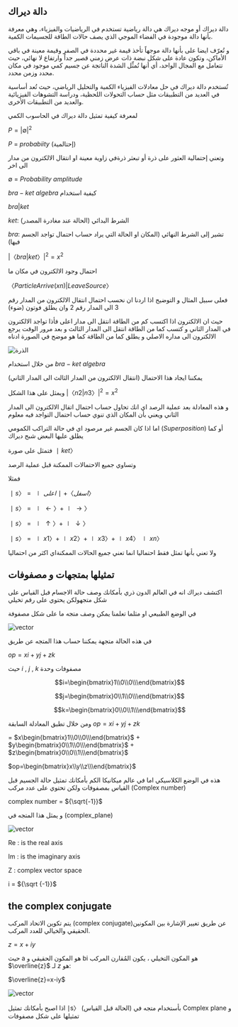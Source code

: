 
## دالة ديراك


دالة ديراك أو موجه ديراك هي دالة رياضية تستخدم في الرياضيات والفيزياء، وهي معرفة بأنها دالة موجودة في الفضاء الموجي الذي يصف حالات الطاقة للجسيمات الكمية.

و تُعرّف ايضا على بأنها دالة موجهاً تأخذ قيمة غير محددة في الصفر وقيمة معينة في باقي الأماكن، وتكون عادة على شكل نبضة ذات عرض زمني قصير جداً وارتفاع لا نهائي، حيث تتعامل مع المجال الواحد، أي أنها تُمثِّل الشدة الناتجة عن جسيم كمي موجود في مكان محدد وزمن محدد.

تُستخدم دالة ديراك في حل معادلات الفيزياء الكمية والتحليل الرياضي، حيث تُعد أساسية في العديد من التطبيقات مثل حساب التحولات اللحظية، ودراسة التشوهات الفيزيائية والعديد من التطبيقات الأخرى.

لمعرفة كيفية تمثيل دالة ديراك في الحاسوب الكمي

$P=|∅|^{2}$

$P$ = $probabiity$ (إحتالمية) 
  
وتعني إحتمالية العثور على ذرة أو تبعثر ذرةفي زاوية معينة او انتقال الالكترون من مدار الى اخر 

$∅$ = $Probability$ $amplitude$


$bra-ket$ $algebra$ كيفية استخدام 

$bra|ket$

$ket$:  الشرط البدائي (الحالة عند مغادرة المصدر)

$bra$: تشير إلى الشرط النهائي (المكان او الحالة التي يراد حساب احتمال تواجد الجسم فيها)



$|〈bra|ket〉|^{2}=x^{2}$



احتمال وجود الالكترون في مكان ما 

$〈Particle Arrive(xn)|Leave Source〉$

فعلى سبيل المثال و التوضيح اذا اردنا ان نحسب احتمال انتقال الالكترون من المدار رقم 3 الى المدار رقم 2 وان يطلق فوتون (ضوء) 

حيث ان الالكترون اذا اكتسب كم من الطاقة انتقل الى مدار اعلى فأذا تواجد الالكترون في المدار الثاني و كتسب كما من الطاقة انتقل الى المدار الثالث و بعد مرور الوقت يرجع الالكترون الى مداره الاصلي و يطلق كما من الطاقة  كما هو موضح في الصورة ادناه 


![الذرة](~/images/atom.jpeg)

من خلال استخدام $bra-ket$  $algebra$ 

يمكننا ايجاد هذا الاحتمال (انتقال الالكترون من المدار الثالث الى المدار الثاني) 

ويمثل على هذا الشكل
$|〈n2|n3〉|^{2}=x^{2}$

  و هذه المعادلة  بعد عملية الرصد اي انك تحاول حساب احتمال اتقال الالكترون الى المدار الثاني ويعني بأن المكان الذي تنوي حساب احتمال التواجد فيه معلوم 

  اما اذا كان الجسم غير مرصود اي في حالة التراكب الكمومي ($Superposition$) أو كما يطلق عليها البعض شبح ديراك 

  فتمثل على صورة 
$∣ket〉$

وتساوي جميع الاحتمالات الممكنة قبل عملية الرصد

فمثلا 

$∣s〉= ∣اسفل〉 + ∣ اعلى〉$

$∣s〉= ∣←〉 +∣→〉$

$∣s〉= ∣↑〉 +∣↓〉$

$∣s〉= ∣x1〉 + ∣x2〉+ ∣x3〉 + ∣x4〉∣xn〉$

ولا تعني بأنها تمثل فقط احتماليا انما تعني جميع الحالات الممكنةاي اكثر من احتماليا 

## تمثيلها بمتجهات و مصفوفات 

 اكتشف ديراك انه في العالم الدون ذري بأمكانك وصف حالة الاجسام فبل القياس على شكل متجهولكن يحتوي على رقم تخيلي   


في الوضع الطبيعي او مثلما تعلمنا يمكن وصف متجه ما على شكل مصفوفة  
 
 ![vector](~/images/vector2.jpeg)

في هذه الحالة متجهة يمكننا حساب هذا المتجه عن طريق 

$op=xi+yj+zk$ 

حيث $i$ , $j$ , $k$ مصفوفات وحدة 


<!--تحويل الصورة الى صيغة رياضية   اشقر -->


 $$i=\begin{bmatrix}1\\0\\0\\\end{bmatrix}$$

 $$j=\begin{bmatrix}0\\1\\0\\\end{bmatrix}$$

$$k=\begin{bmatrix}0\\0\\1\\\end{bmatrix}$$

ومن خلال تطيق المعادلة السابقة 
$op=xi+yj+zk$
<!--تحويل الصورة الى صيغة رياضية   اشقر -->



$=$ $x\begin{bmatrix}1\\0\\0\\\end{bmatrix}$ $+$  $y\begin{bmatrix}0\\1\\0\\\end{bmatrix}$ $+$  $z\begin{bmatrix}0\\0\\1\\\end{bmatrix}$ 


$op=\begin{bmatrix}x\\y\\z\\\end{bmatrix}$


هذه في الوضع الكلاسيكي اما في عالم ميكانيكا الكم بأمكانك تمثيل حالة الجسيم قبل القياس بمصفوفات ولكن تحتوي على عدد مركب (Complex number)   
 
complex number = ${\sqrt{-1}}$

و يمثل هذا المتجه في (complex_plane) 

 ![vector](~/images/complex_plane.png)

 Re : is the real axis 

 Im : is the imaginary axis

 Z  : complex vector space 

 i = ${\sqrt {-1}}$






## the  complex conjugate

يتم تكوين الاتحاد المركب (complex conjugate)عن طريق تغيير الإشارة بين المكونين الحقيقي والخيالي للعدد المركب. 

 $z= x+iy$

حيث a هو المكون الحقيقي و bi هو المكون التخيلي ، يكون المُقارن المركب $\overline{z}$ لـ $z$ هو:

$\overline{z}=x-iy$

<!-- يمكن أيضًا الإشارة إلى الاتحاد المركب باستخدام z. لاحظ أن a + bi هو أيضًا اقتران معقد لـ a - bi. -->

 ![vector](~/images/Complex_conjugate.png)


 
اذا اصبح بأمكانك تمثيل ∣s〉 (الحالة قبل القياس) بأستخدام متجه في Complex plane
و تمثيلها على شكل مصفوفات 



 




